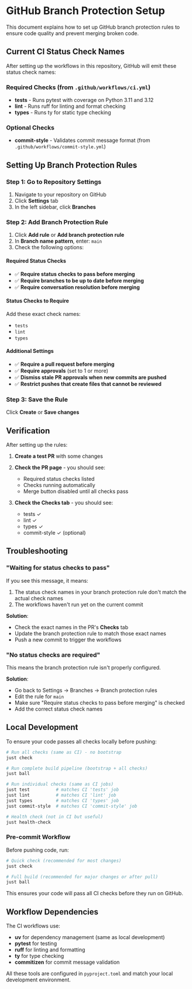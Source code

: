 # GitHub Branch Protection Setup

This document explains how to set up GitHub branch protection rules to ensure code quality and prevent merging broken code.

## Current CI Status Check Names

After setting up the workflows in this repository, GitHub will emit these status check names:

### Required Checks (from `.github/workflows/ci.yml`)
- **tests** - Runs pytest with coverage on Python 3.11 and 3.12
- **lint** - Runs ruff for linting and format checking
- **types** - Runs ty for static type checking

### Optional Checks
- **commit-style** - Validates commit message format (from `.github/workflows/commit-style.yml`)

## Setting Up Branch Protection Rules

### Step 1: Go to Repository Settings
1. Navigate to your repository on GitHub
2. Click **Settings** tab
3. In the left sidebar, click **Branches**

### Step 2: Add Branch Protection Rule
1. Click **Add rule** or **Add branch protection rule**
2. In **Branch name pattern**, enter: `main`
3. Check the following options:

#### Required Status Checks
- ✅ **Require status checks to pass before merging**
- ✅ **Require branches to be up to date before merging**
- ✅ **Require conversation resolution before merging**

#### Status Checks to Require
Add these exact check names:
- `tests`
- `lint`
- `types`

#### Additional Settings
- ✅ **Require a pull request before merging**
- ✅ **Require approvals** (set to 1 or more)
- ✅ **Dismiss stale PR approvals when new commits are pushed**
- ✅ **Restrict pushes that create files that cannot be reviewed**

### Step 3: Save the Rule
Click **Create** or **Save changes**

## Verification

After setting up the rules:

1. **Create a test PR** with some changes
2. **Check the PR page** - you should see:
   - Required status checks listed
   - Checks running automatically
   - Merge button disabled until all checks pass

3. **Check the Checks tab** - you should see:
   - tests ✓
   - lint ✓
   - types ✓
   - commit-style ✓ (optional)

## Troubleshooting

### "Waiting for status checks to pass"
If you see this message, it means:
1. The status check names in your branch protection rule don't match the actual check names
2. The workflows haven't run yet on the current commit

**Solution**: 
- Check the exact names in the PR's **Checks** tab
- Update the branch protection rule to match those exact names
- Push a new commit to trigger the workflows

### "No status checks are required"
This means the branch protection rule isn't properly configured.

**Solution**:
- Go back to Settings → Branches → Branch protection rules
- Edit the rule for `main`
- Make sure "Require status checks to pass before merging" is checked
- Add the correct status check names

## Local Development

To ensure your code passes all checks locally before pushing:

```bash
# Run all checks (same as CI) - no bootstrap
just check

# Run complete build pipeline (bootstrap + all checks)
just ball

# Run individual checks (same as CI jobs)
just test          # matches CI 'tests' job
just lint          # matches CI 'lint' job  
just types         # matches CI 'types' job
just commit-style  # matches CI 'commit-style' job

# Health check (not in CI but useful)
just health-check
```

### Pre-commit Workflow

Before pushing code, run:

```bash
# Quick check (recommended for most changes)
just check

# Full build (recommended for major changes or after pull)
just ball
```

This ensures your code will pass all CI checks before they run on GitHub.

## Workflow Dependencies

The CI workflows use:
- **uv** for dependency management (same as local development)
- **pytest** for testing
- **ruff** for linting and formatting
- **ty** for type checking
- **commitizen** for commit message validation

All these tools are configured in `pyproject.toml` and match your local development environment. 